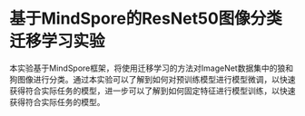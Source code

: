 # 基于MindSpore的ResNet50图像分类迁移学习实验

本实验基于MindSpore框架，将使用迁移学习的方法对ImageNet数据集中的狼和狗图像进行分类。通过本实验可以了解到如何对预训练模型进行模型微调，以快速获得符合实际任务的模型，进一步可以了解到如何固定特征进行模型训练，以快速获得符合实际任务的模型。
